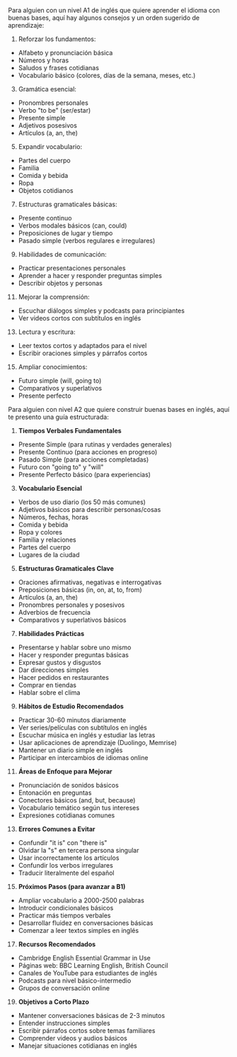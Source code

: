 Para alguien con un nivel A1 de inglés que quiere aprender el idioma con buenas bases, aquí hay algunos consejos y un orden sugerido de aprendizaje:

1. Reforzar los fundamentos:

- Alfabeto y pronunciación básica
- Números y horas
- Saludos y frases cotidianas
- Vocabulario básico (colores, días de la semana, meses, etc.)

3. Gramática esencial:

- Pronombres personales
- Verbo "to be" (ser/estar)
- Presente simple
- Adjetivos posesivos
- Artículos (a, an, the)

5. Expandir vocabulario:

- Partes del cuerpo
- Familia
- Comida y bebida
- Ropa
- Objetos cotidianos

7. Estructuras gramaticales básicas:

- Presente continuo
- Verbos modales básicos (can, could)
- Preposiciones de lugar y tiempo
- Pasado simple (verbos regulares e irregulares)

9. Habilidades de comunicación:

- Practicar presentaciones personales
- Aprender a hacer y responder preguntas simples
- Describir objetos y personas

11. Mejorar la comprensión:

- Escuchar diálogos simples y podcasts para principiantes
- Ver videos cortos con subtítulos en inglés

13. Lectura y escritura:

- Leer textos cortos y adaptados para el nivel
- Escribir oraciones simples y párrafos cortos

15. Ampliar conocimientos:

- Futuro simple (will, going to)
- Comparativos y superlativos
- Presente perfecto

  

Para alguien con nivel A2 que quiere construir buenas bases en inglés, aquí te presento una guía estructurada:

  

1. **Tiempos Verbales Fundamentales**

- Presente Simple (para rutinas y verdades generales)
- Presente Continuo (para acciones en progreso)
- Pasado Simple (para acciones completadas)
- Futuro con "going to" y "will"
- Presente Perfecto básico (para experiencias)

3. **Vocabulario Esencial**

- Verbos de uso diario (los 50 más comunes)
- Adjetivos básicos para describir personas/cosas
- Números, fechas, horas
- Comida y bebida
- Ropa y colores
- Familia y relaciones
- Partes del cuerpo
- Lugares de la ciudad

5. **Estructuras Gramaticales Clave**

- Oraciones afirmativas, negativas e interrogativas
- Preposiciones básicas (in, on, at, to, from)
- Artículos (a, an, the)
- Pronombres personales y posesivos
- Adverbios de frecuencia
- Comparativos y superlativos básicos

7. **Habilidades Prácticas**

- Presentarse y hablar sobre uno mismo
- Hacer y responder preguntas básicas
- Expresar gustos y disgustos
- Dar direcciones simples
- Hacer pedidos en restaurantes
- Comprar en tiendas
- Hablar sobre el clima

9. **Hábitos de Estudio Recomendados**

- Practicar 30-60 minutos diariamente
- Ver series/películas con subtítulos en inglés
- Escuchar música en inglés y estudiar las letras
- Usar aplicaciones de aprendizaje (Duolingo, Memrise)
- Mantener un diario simple en inglés
- Participar en intercambios de idiomas online

11. **Áreas de Enfoque para Mejorar**

- Pronunciación de sonidos básicos
- Entonación en preguntas
- Conectores básicos (and, but, because)
- Vocabulario temático según tus intereses
- Expresiones cotidianas comunes

13. **Errores Comunes a Evitar**

- Confundir "it is" con "there is"
- Olvidar la "s" en tercera persona singular
- Usar incorrectamente los artículos
- Confundir los verbos irregulares
- Traducir literalmente del español

15. **Próximos Pasos (para avanzar a B1)**

- Ampliar vocabulario a 2000-2500 palabras
- Introducir condicionales básicos
- Practicar más tiempos verbales
- Desarrollar fluidez en conversaciones básicas
- Comenzar a leer textos simples en inglés

17. **Recursos Recomendados**

- Cambridge English Essential Grammar in Use
- Páginas web: BBC Learning English, British Council
- Canales de YouTube para estudiantes de inglés
- Podcasts para nivel básico-intermedio
- Grupos de conversación online

19. **Objetivos a Corto Plazo**

- Mantener conversaciones básicas de 2-3 minutos
- Entender instrucciones simples
- Escribir párrafos cortos sobre temas familiares
- Comprender videos y audios básicos
- Manejar situaciones cotidianas en inglés